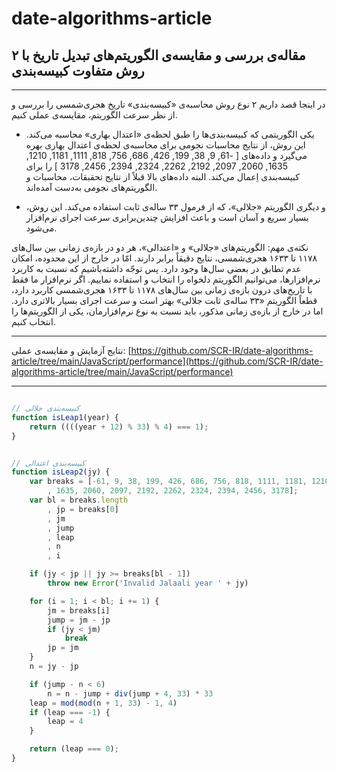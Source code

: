 # date-algorithms-article
## مقاله‌ی بررسی و مقایسه‌ی الگوریتم‌های تبدیل تاریخ با ۲ روش متفاوت کبیسه‌بندی
***
در اینجا قصد داریم ۲ نوع روش محاسبه‌ی «کبیسه‌بندی» تاریخ هجری‌شمسی را بررسی و از نظر سرعت الگوریتم، مقایسه‌ی عملی کنیم.

+ یکی الگوریتمی که کبیسه‌بندی‌ها را طبق لحظه‌ی «اعتدال بهاری» محاسبه می‌کند. این روش، از نتایج محاسبات نجومی برای محاسبه‌ی لحظه‌ی اعتدال بهاری بهره می‌گیرد
و داده‌های
[ -61, 9, 38, 199, 426, 686, 756, 818, 1111, 1181, 1210, 1635, 2060, 2097, 2192, 2262, 2324, 2394, 2456, 3178 ]
را برای کبیسه‌بندی اِعمال می‌کند. البته داده‌های بالا قبلاً از نتایج تحقبقات، محاسبات و الگوریتم‌های نجومی به‌دست آمده‌اند.

+ و دیگری الگوریتم «جلالی»، که از فرمول ۳۳ ساله‌ی ثابت استفاده می‌کند. این روش، بسیار سریع و آسان است و باعث افزایش چندین‌برابری سرعت اجرای نرم‌افزار می‌شود. 

نکته‌ی مهم: الگوریتم‌های «جلالی» و «اعتدالی»، هر دو در بازه‌ی زمانی بین سال‌های ۱۱۷۸ تا ۱۶۳۳ هجری‌شمسی، نتایج دقیقاً برابر دارند. امّا در خارج از این محدوده، امکان عدم تطابق در بعضی سال‌ها وجود دارد.
پس توجّه داشته‌باشیم که نسبت به کاربرد نرم‌افزارها، می‌توانیم الگوریتم دلخواه را انتخاب و استفاده نماییم. اگر نرم‌افزار ما فقط با تاریخ‌های درون بازه‌ی زمانی بین سال‌های ۱۱۷۸ تا ۱۶۳۳ هجری‌شمسی کاربرد دارد، قطعاً الگوریتم «۳۳ ساله‌ی ثابت جلالی» بهتر است و سرعت اجرای بسیار بالاتری دارد. اما در خارج از بازه‌ی زمانی مذکور، باید نسبت به نوع نرم‌افزارمان، یکی از الگوریتم‌ها را انتخاب کنیم.
***
نتایج آزمایش و مقایسه‌ی عملی:
[https://github.com/SCR-IR/date-algorithms-article/tree/main/JavaScript/performance](https://github.com/SCR-IR/date-algorithms-article/tree/main/JavaScript/performance)
***
```javascript

// کبیسه‌بندی جلالی
function isLeap1(year) {
    return ((((year + 12) % 33) % 4) === 1);
}


// کبیسه‌بندی اعتدالی
function isLeap2(jy) {
    var breaks = [-61, 9, 38, 199, 426, 686, 756, 818, 1111, 1181, 1210
        , 1635, 2060, 2097, 2192, 2262, 2324, 2394, 2456, 3178];
    var bl = breaks.length
        , jp = breaks[0]
        , jm
        , jump
        , leap
        , n
        , i

    if (jy < jp || jy >= breaks[bl - 1])
        throw new Error('Invalid Jalaali year ' + jy)

    for (i = 1; i < bl; i += 1) {
        jm = breaks[i]
        jump = jm - jp
        if (jy < jm)
            break
        jp = jm
    }
    n = jy - jp

    if (jump - n < 6)
        n = n - jump + div(jump + 4, 33) * 33
    leap = mod(mod(n + 1, 33) - 1, 4)
    if (leap === -1) {
        leap = 4
    }

    return (leap === 0);
}

```
